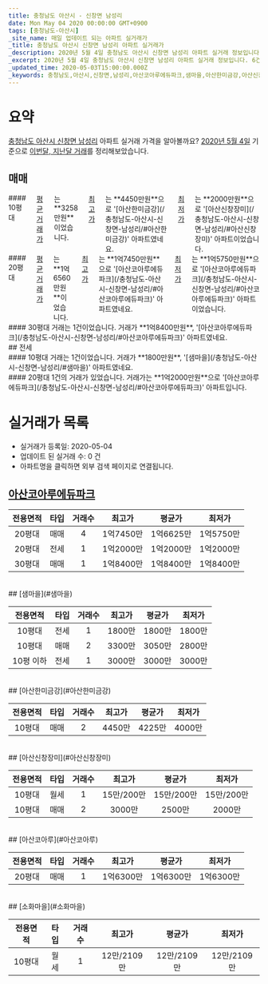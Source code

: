 ```yaml
---
title: 충청남도 아산시 - 신창면 남성리
date: Mon May 04 2020 00:00:00 GMT+0900
tags: [충청남도-아산시]
_site_name: 매일 업데이트 되는 아파트 실거래가
_title: 충청남도 아산시 신창면 남성리 아파트 실거래가
_description: 2020년 5월 4일 충청남도 아산시 신창면 남성리 아파트 실거래 정보입니다. 6건 아파트 정보가 있습니다.
_excerpt: 2020년 5월 4일 충청남도 아산시 신창면 남성리 아파트 실거래 정보입니다. 6건 아파트 정보가 있습니다.
_updated_time: 2020-05-03T15:00:00.000Z
_keywords: 충청남도,아산시,신창면,남성리,아산코아루에듀파크,샘마을,아산한미금강,아산신창장미,아산코아루,소화마을
---
```





# 요약
<ins>충청남도 아산시 신창면 남성리</ins> 아파트 실거래 가격을 알아볼까요? <ins>2020년 5월 4일</ins> 기준으로 <ins>이번달, 지난달 거래</ins>를 정리해보았습니다.

## 매매
<div class="container">
<div class="six columns" markdown="1">
#### 10평대
<ins>평균 거래가</ins>는 **3258만원**이었습니다. <ins>최고가</ins>는 **4450만원**으로 '[아산한미금강](/충청남도-아산시-신창면-남성리/#아산한미금강)' 아파트였네요. <ins>최저가</ins>는 **2000만원**으로 '[아산신창장미](/충청남도-아산시-신창면-남성리/#아산신창장미)' 아파트이었습니다.
</div>
<div class="six columns" markdown="1">
#### 20평대
<ins>평균 거래가</ins>는 **1억6560만원**이었습니다. <ins>최고가</ins>는 **1억7450만원**으로 '[아산코아루에듀파크](/충청남도-아산시-신창면-남성리/#아산코아루에듀파크)' 아파트였네요. <ins>최저가</ins>는 **1억5750만원**으로 '[아산코아루에듀파크](/충청남도-아산시-신창면-남성리/#아산코아루에듀파크)' 아파트이었습니다.
</div>
</div>
<div class="container">
<div class="twelve columns" markdown="1">
#### 30평대
거래는 1건이었습니다. 거래가 **1억8400만원**, '[아산코아루에듀파크](/충청남도-아산시-신창면-남성리/#아산코아루에듀파크)' 아파트였네요.
</div>
</div>
## 전세
<div class="container">
<div class="six columns" markdown="1">
#### 10평대
거래는 1건이었습니다. 거래가 **1800만원**, '[샘마을](/충청남도-아산시-신창면-남성리/#샘마을)' 아파트였네요.
</div>
<div class="six columns" markdown="1">
#### 20평대
1건의 거래가 있었습니다. 거래가는 **1억2000만원**으로 '[아산코아루에듀파크](/충청남도-아산시-신창면-남성리/#아산코아루에듀파크)' 아파트입니다.
</div>
</div>



# 실거래가 목록
- 실거래가 등록일: 2020-05-04
- 업데이트 된 실거래 수: 0 건
- 아파트명을 클릭하면 외부 검색 페이지로 연결됩니다.

## [아산코아루에듀파크](#아산코아루에듀파크)

|전용면적|타입|거래수|최고가|평균가|최저가|
|:---:|:---:|:---:|:---:|:---:|:---:|
|20평대|<span class="deal-type-1">매매</span>|4|1억7450만|1억6625만|1억5750만|
|20평대|<span class="deal-type-2">전세</span>|1|1억2000만|1억2000만|1억2000만|
|30평대|<span class="deal-type-1">매매</span>|1|1억8400만|1억8400만|1억8400만|

<br/>
## [샘마을](#샘마을)

|전용면적|타입|거래수|최고가|평균가|최저가|
|:---:|:---:|:---:|:---:|:---:|:---:|
|10평대|<span class="deal-type-2">전세</span>|1|1800만|1800만|1800만|
|10평대|<span class="deal-type-1">매매</span>|2|3300만|3050만|2800만|
|10평 이하|<span class="deal-type-2">전세</span>|1|3000만|3000만|3000만|

<br/>
## [아산한미금강](#아산한미금강)

|전용면적|타입|거래수|최고가|평균가|최저가|
|:---:|:---:|:---:|:---:|:---:|:---:|
|10평대|<span class="deal-type-1">매매</span>|2|4450만|4225만|4000만|

<br/>
## [아산신창장미](#아산신창장미)

|전용면적|타입|거래수|최고가|평균가|최저가|
|:---:|:---:|:---:|:---:|:---:|:---:|
|10평대|<span class="deal-type-3">월세</span>|1|15만/200만|15만/200만|15만/200만|
|10평대|<span class="deal-type-1">매매</span>|2|3000만|2500만|2000만|

<br/>
## [아산코아루](#아산코아루)

|전용면적|타입|거래수|최고가|평균가|최저가|
|:---:|:---:|:---:|:---:|:---:|:---:|
|20평대|<span class="deal-type-1">매매</span>|1|1억6300만|1억6300만|1억6300만|

<br/>
## [소화마을](#소화마을)

|전용면적|타입|거래수|최고가|평균가|최저가|
|:---:|:---:|:---:|:---:|:---:|:---:|
|10평대|<span class="deal-type-3">월세</span>|1|12만/2109만|12만/2109만|12만/2109만|

<br/>



